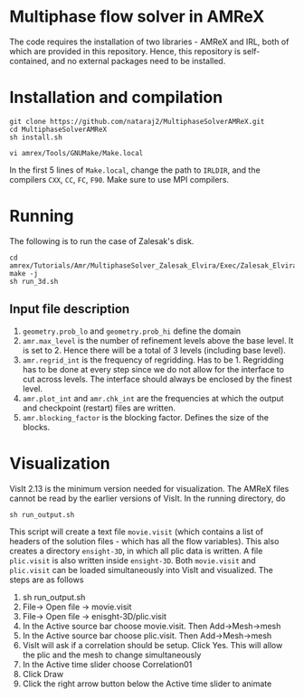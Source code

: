 # Multiphase flow solver in AMReX
The code requires the installation of two libraries - AMReX and IRL, both of which are 
provided in this repository. Hence, this repository is self-contained, and no external packages 
need to be installed.

# Installation and compilation 
```
git clone https://github.com/nataraj2/MultiphaseSolverAMReX.git
cd MultiphaseSolverAMReX
sh install.sh
```
```
vi amrex/Tools/GNUMake/Make.local
```
In the first 5 lines of `Make.local`, change the path to `IRLDIR`, and the compilers `CXX`, `CC`, 
`FC`, `F90`. Make sure to use MPI compilers.

# Running
The following is to run the case of Zalesak's disk.
```
cd amrex/Tutorials/Amr/MultiphaseSolver_Zalesak_Elvira/Exec/Zalesak_Elvira
make -j
sh run_3d.sh
```
## Input file description
1. `geometry.prob_lo` and `geometry.prob_hi` define the domain
2. `amr.max_level` is the number of refinement levels above the base level. It is set to 2. 
Hence there will be a total of 3 levels (including base level).
3. `amr.regrid_int` is the frequency of regridding. Has to be 1. Regridding has to be 
done at every step since we do not allow for the interface to cut across levels. The interface 
should always be enclosed by the finest level.
4. `amr.plot_int` and `amr.chk_int` are the frequencies at which the output 
and checkpoint (restart) files are written.
5. `amr.blocking_factor` is the blocking factor. Defines the size of the blocks.

# Visualization
VisIt 2.13 is the minimum version needed for visualization. The AMReX files cannot 
be read by the earlier versions of VisIt. In the running directory, do
```
sh run_output.sh
```
This script will create a text file `movie.visit` (which contains a list of headers of the solution files - which has all 
the flow variables). This also creates a directory `ensight-3D`, in which all plic data is 
written. A file `plic.visit` is also written inside `ensight-3D`. Both `movie.visit` and `plic.visit`
 can be loaded simultaneously into VisIt and visualized. The steps are as follows

1. sh run_output.sh
2. File-> Open file -> movie.visit
3. File-> Open file -> enisght-3D/plic.visit
4. In the Active source bar choose movie.visit. Then Add->Mesh->mesh
5. In the Active source bar choose plic.visit. Then Add->Mesh->mesh
6. VisIt will ask if a correlation should be setup. Click Yes. This will allow the plic and the mesh to 
change simultaneously
7. In the Active time slider choose Correlation01
8. Click Draw
9. Click the right arrow button below the Active time slider to animate




